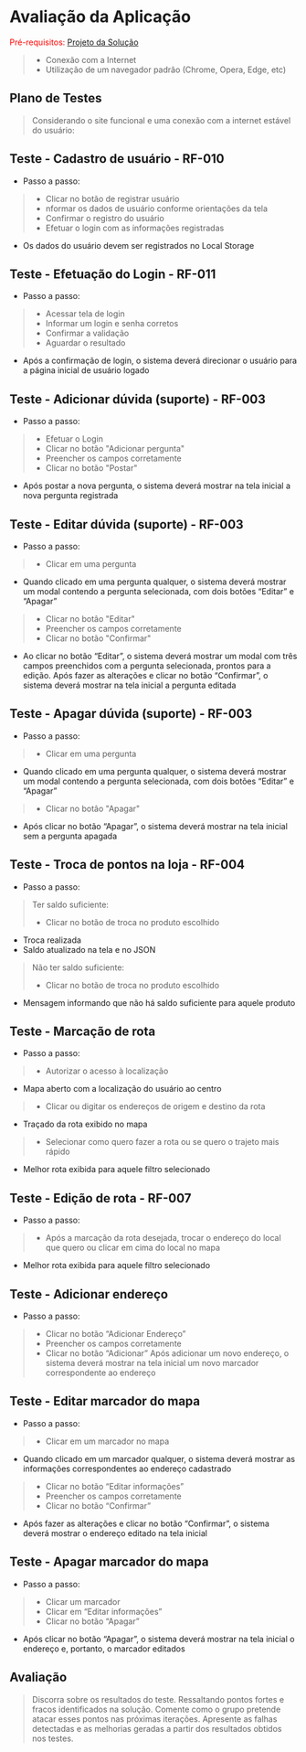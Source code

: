 # Avaliação da Aplicação

<span style="color:red">Pré-requisitos: <a href="6-Implementação.md"> Projeto da Solução</a></span>


> - Conexão com a Internet
> - Utilização de um navegador padrâo (Chrome, Opera, Edge, etc)

## Plano de Testes

> Considerando o site funcional e uma conexão com a internet estável do usuário:

## Teste - Cadastro de usuário - RF-010
- Passo a passo:
> - Clicar no botão de registrar usuário
> - nformar os dados de usuário 
conforme orientações da tela
> - Confirmar o registro do usuário
> - Efetuar o login com as 
informações registradas
- Os dados do usuário devem ser registrados no Local Storage

## Teste - Efetuação do Login - RF-011
- Passo a passo:
> - Acessar tela de login
> - Informar um login e senha corretos
> - Confirmar a validação
> - Aguardar o resultado
- Após a confirmação de login, o sistema deverá direcionar o usuário para a página inicial 
de usuário logado


## Teste - Adicionar dúvida (suporte) - RF-003
- Passo a passo:
> - Efetuar o Login
> - Clicar no botão "Adicionar pergunta"
> - Preencher os campos corretamente
> - Clicar no botão "Postar"
- Após postar a nova pergunta, o sistema deverá mostrar na tela inicial a nova pergunta registrada

## Teste - Editar dúvida (suporte) - RF-003
- Passo a passo:
> - Clicar em uma pergunta
- Quando clicado em uma pergunta qualquer, o sistema deverá 
mostrar um modal contendo a pergunta selecionada, com dois 
botões “Editar” e “Apagar”
> - Clicar no botâo "Editar"
> - Preencher os campos corretamente
> - Clicar no botão "Confirmar"
- Ao clicar no botão “Editar”, o sistema deverá 
mostrar um modal com três campos preenchidos com a 
pergunta selecionada, prontos para a edição. Após fazer as 
alterações e clicar no botão “Confirmar”, o sistema deverá 
mostrar na tela inicial a pergunta editada 

## Teste - Apagar dúvida (suporte) - RF-003
- Passo a passo:
> - Clicar em uma pergunta
- Quando clicado em uma pergunta qualquer, o sistema deverá 
mostrar um modal contendo a pergunta selecionada, com dois 
botões “Editar” e “Apagar”
> - Clicar no botâo "Apagar"
- Após clicar no botão “Apagar”, o sistema deverá mostrar na tela 
inicial sem a pergunta apagada


## Teste - Troca de pontos na loja - RF-004
- Passo a passo:
> Ter saldo suficiente:
> - Clicar no botão de troca no produto escolhido
- Troca realizada
- Saldo atualizado na tela e no JSON

> Não ter saldo suficiente:
> - Clicar no botão de troca no produto escolhido
- Mensagem informando que não há saldo suficiente para aquele produto


## Teste - Marcação de rota 
- Passo a passo:
> - Autorizar o acesso à localização
- Mapa aberto com a localização do usuário ao centro
> - Clicar ou digitar os endereços de origem e destino da rota
- Traçado da rota exibido no mapa
> - Selecionar como quero fazer a rota ou se quero o trajeto mais rápido
- Melhor rota exibida para aquele filtro selecionado

## Teste - Edição de rota - RF-007
- Passo a passo:
> - Após a marcação da rota desejada, trocar o endereço do local
> que quero ou clicar em cima do local no mapa
- Melhor rota exibida para aquele filtro selecionado

## Teste - Adicionar endereço
- Passo a passo:
> - Clicar no botão “Adicionar
Endereço”
> - Preencher os campos
corretamente
> - Clicar no botão “Adicionar”
> Após adicionar um novo endereço, o sistema deverá
mostrar na tela inicial um novo marcador correspondente
ao endereço

## Teste - Editar marcador do mapa
- Passo a passo:
> - Clicar em um marcador no
mapa
- Quando clicado em um marcador qualquer, o sistema
deverá mostrar as informações correspondentes ao
endereço cadastrado
> - Clicar no botão “Editar
informações”
> - Preencher os campos
corretamente
> - Clicar no botão “Confirmar”
- Após fazer as alterações e clicar no botão “Confirmar”, o
sistema deverá mostrar o endereço editado na tela
inicial

## Teste - Apagar marcador do mapa
- Passo a passo:
> - Clicar um marcador
> - Clicar em “Editar
informações”
> - Clicar no botão “Apagar”
- Após clicar no botão “Apagar”, o sistema deverá mostrar
na tela inicial o endereço e, portanto, o marcador editados

## Avaliação

> Discorra sobre os resultados do teste. Ressaltando pontos fortes e
> fracos identificados na solução. Comente como o grupo pretende atacar
> esses pontos nas próximas iterações. Apresente as falhas detectadas e
> as melhorias geradas a partir dos resultados obtidos nos testes.
